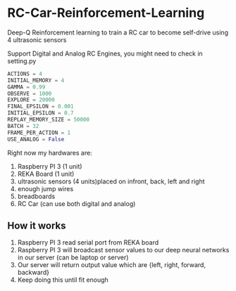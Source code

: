 # RC-Car-Reinforcement-Learning
Deep-Q Reinforcement learning to train a RC car to become self-drive using 4 ultrasonic sensors

Support Digital and Analog RC Engines, you might need to check in setting.py
```python
ACTIONS = 4
INITIAL_MEMORY = 4
GAMMA = 0.99
OBSERVE = 1000
EXPLORE = 20000
FINAL_EPSILON = 0.001
INITIAL_EPSILON = 0.7
REPLAY_MEMORY_SIZE = 50000
BATCH = 32
FRAME_PER_ACTION = 1
USE_ANALOG = False
```

Right now my hardwares are:
1. Raspberry PI 3 (1 unit)
2. REKA Board (1 unit)
3. ultrasonic sensors (4 units)placed on infront, back, left and right
4. enough jump wires
5. breadboards
6. RC Car (can use both digital and analog)

## How it works
1. Raspberry PI 3 read serial port from REKA board
2. Raspberry PI 3 will broadcast sensor values to our deep neural networks in our server (can be laptop or server)
3. Our server will return output value which are {left, right, forward, backward}
4. Keep doing this until fit enough
